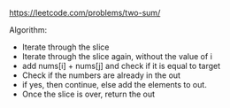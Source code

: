 https://leetcode.com/problems/two-sum/

Algorithm:
- Iterate through the slice
- Iterate through the slice again, without the value of i
- add nums[i] + nums[j] and check if it is equal to target
- Check if the numbers are already in the out
- if yes, then continue, else add the elements to out.
- Once the slice is over, return the out